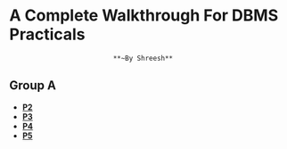 

# A Complete Walkthrough For DBMS Practicals
                              **~By Shreesh**


## Group A

- [**P2**](https://github.com/shreeshS7/DBMS-Practicals/tree/master/P2)
- [**P3**]()
- [**P4**]()
- [**P5**]()
